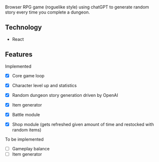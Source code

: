 Browser RPG game (roguelike style) using chatGPT to generate random story every time you complete a dungeon.

## Technology
- React

## Features

Implemented

- [x] Core game loop
- [x] Character level up and statistics
- [x] Random dungeon story generation driven by OpenAI
- [x] Item generator
- [x] Battle module
- [x] Shop module (gets refreshed given amount of time and restocked with random items)


To be implemented

- [ ] Gameplay balance
- [ ] Item generator

